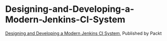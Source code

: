 # Designing-and-Developing-a-Modern-Jenkins-CI-System
[Designing and Developing a Modern Jenkins CI System](https://www.packtpub.com/networking-and-servers/designing-and-developing-modern-jenkins-ci-system-video), Published by Packt
